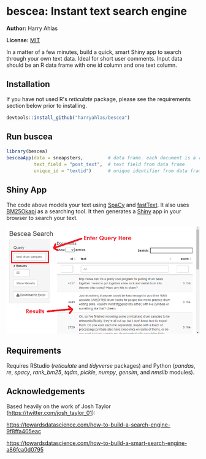 # bescea: Instant text search engine

**Author:** Harry Ahlas

**License:** [MIT](https://opensource.org/licenses/MIT)

In a matter of a few minutes, build a quick, smart Shiny app to search through your own text data. Ideal for short user comments. Input data should be an R data frame with one id column and one text column. 

## Installation

If you have not used R's *reticulate* package, please see the requirements section below prior to installing.

```r
devtools::install_github("harryahlas/bescea")
```

## Run buscea

```r
library(bescea)
besceaApp(data = sneapsters,         # data frame. each document is a row/observation.
          text_field = "post_text",  # text field from data frame
          unique_id = "textid")      # unique identifier from data frame
```

## Shiny App

The code above models your text using [SpaCy](https://spacy.io/) and [fastText](https://fasttext.cc/). It also uses [BM25Okapi](https://github.com/dorianbrown/rank_bm25) as a searching tool.  It then generates a [Shiny](https://shiny.rstudio.com/) app in your browser to search your text.

![buscea search example](images/search2.png)

## Requirements

Requires RStudio (*reticulate* and *tidyverse* packages) and Python (*pandas*, *re*, *spacy*, *rank_bm25*, *tqdm*, *pickle*, *numpy*, *gensim*, and *nmslib* modules). 

## Acknowledgements

Based heavily on the work of Josh Taylor (https://twitter.com/josh_taylor_01):

https://towardsdatascience.com/how-to-build-a-search-engine-9f8ffa405eac

https://towardsdatascience.com/how-to-build-a-smart-search-engine-a86fca0d0795

